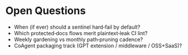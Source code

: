<!-- status: stub; target: 150+ words -->
# Open Questions
- When (if ever) should a sentinel hard‑fail by default?
- Which protected‑docs flows merit plaintext‑leak CI lint?
- Weekly gardening vs monthly path‑pruning cadence?
- CoAgent packaging track (GPT extension / middleware / OSS+SaaS)?


